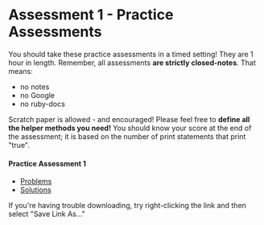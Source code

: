 # Assessment 1 - Practice Assessments

You should take these practice assessments in a timed setting! They are 1 hour in length. Remember, all assessments **are strictly closed-notes**. That means:

  * no notes
  * no Google
  * no ruby-docs

Scratch paper is allowed - and encouraged! Please feel free to **define all the helper methods you need!** You should know your score at the end of the assessment; it is based on the number of print statements that print "true".

#### Practice Assessment 1
  * <a href="/practice_assessments_1/practice1.rb" download>Problems</a>
  * <a href="/practice_assessments_1/solution1.rb" download>Solutions</a>

If you're having trouble downloading, try right-clicking the link and then select "Save Link As..."
